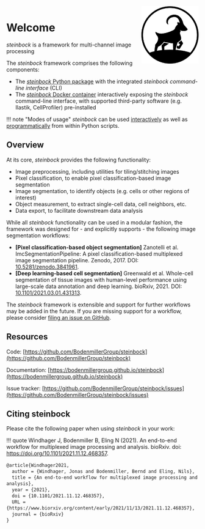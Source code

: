 <img src="img/steinbock-logo.png" align="right" alt="Logo" width="150" />

# Welcome

*steinbock* is a framework for multi-channel image processing

The *steinbock* framework comprises the following components:

- The [*steinbock* Python package](https://pypi.org/project/steinbock) with the integrated *steinbock command-line interface* (CLI)
- The [*steinbock* Docker container](https://github.com/BodenmillerGroup/steinbock/pkgs/container/steinbock) interactively exposing the *steinbock* command-line interface, with supported third-party software (e.g. Ilastik, CellProfiler) pre-installed

!!! note "Modes of usage"
    *steinbock* can be used [interactively](cli/intro.md) as well as [programmatically](python/intro.md) from within Python scripts.

## Overview

At its core, *steinbock* provides the following functionality:

  - Image preprocessing, including utilities for tiling/stitching images
  - Pixel classification, to enable pixel classification-based image segmentation
  - Image segmentation, to identify objects (e.g. cells or other regions of interest)
  - Object measurement, to extract single-cell data, cell neighbors, etc.
  - Data export, to facilitate downstream data analysis

While all *steinbock* functionality can be used in a modular fashion, the framework was designed for - and explicitly supports - the following image segmentation workflows:

 - **[Pixel classification-based object segmentation]** Zanotelli et al. ImcSegmentationPipeline: A pixel classification-based multiplexed image segmentation pipeline. Zenodo, 2017. DOI: [10.5281/zenodo.3841961](https://doi.org/10.5281/zenodo.3841961).
 - **[Deep learning-based cell segmentation]** Greenwald et al. Whole-cell segmentation of tissue images with human-level performance using large-scale data annotation and deep learning. bioRxiv, 2021. DOI: [10.1101/2021.03.01.431313](https://doi.org/10.1101/2021.03.01.431313).

 The *steinbock* framework is extensible and support for further workflows may be added in the future. If you are missing support for a workflow, please consider [filing an issue on GitHub](https://github.com/BodenmillerGroup/steinbock/issues).

## Resources

Code: [https://github.com/BodenmillerGroup/steinbock](https://github.com/BodenmillerGroup/steinbock)

Documentation: [https://bodenmillergroup.github.io/steinbock](https://bodenmillergroup.github.io/steinbock)

Issue tracker: [https://github.com/BodenmillerGroup/steinbock/issues](https://github.com/BodenmillerGroup/steinbock/issues)

## Citing steinbock

Please cite the following paper when using *steinbock* in your work:

!!! quote
    Windhager J, Bodenmiller B, Eling N (2021). An end-to-end workflow for multiplexed image processing and analysis. bioRxiv. doi: https://doi.org/10.1101/2021.11.12.468357.

```
@article{Windhager2021,
  author = {Windhager, Jonas and Bodenmiller, Bernd and Eling, Nils},
  title = {An end-to-end workflow for multiplexed image processing and analysis},
  year = {2021},
  doi = {10.1101/2021.11.12.468357},
  URL = {https://www.biorxiv.org/content/early/2021/11/13/2021.11.12.468357},
  journal = {bioRxiv}
}
```
